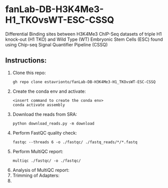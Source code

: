 # fanLab-DB-H3K4Me3-H1_TKOvsWT-ESC-CSSQ
Differential Binding sites between H3K4Me3 ChIP-Seq datasets of triple H1 knock-out (H1 TKO) and Wild Type (WT) Embryonic Stem Cells (ESC) found using Chip-seq Signal Quantifier Pipeline (CSSQ)

## Instructions:

1. Clone this repo:
    ```
    gh repo clone estavrionto/fanLab-DB-H3K4Me3-H1_TKOvsWT-ESC-CSSQ 
    ```
2. Create the conda env and activate:
    ```
    <insert command to create the conda env>
    conda activate assembly
    ```
3. Download the reads from SRA:
    ```
    python download_reads.py -m download
    ```
4. Perform FastQC quality check:
    ```
    fastqc --threads 6 -o ./fastqc/ ./fastq_reads/*/*.fastq
    ```
5. Perform MultiQC report:
    ```
    multiqc ./fastqc/ -o ./fastqc/
    ```
6. Analysis of MultiQC report:
7. Trimming of Adapters:
8. 

